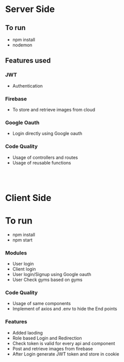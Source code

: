 # Server Side
##  To run

- npm install 
- nodemon

## Features used 

### JWT

- Authentication

### Firebase 

- To store and retrieve images from cloud

### Google Oauth 

- Login directly using Google oauth

### Code Quality
- Usage of controllers and routes 
- Usage of reusable functions

<br>
<br>

# Client Side

# To run
- npm install
- npm start

### Modules 
- User login
- Client login 
- User login/Signup using Google oauth 
- User Check gyms based on gyms


### Code Quality
- Usage of same components  
- Implement of axios and .env to hide the End points 


### Features
- Added laoding 
- Role based Login and Redirection
- Check token is valid for every api and component
- Post and retrieve images from firebase
- After Login generate JWT token and store in cookie